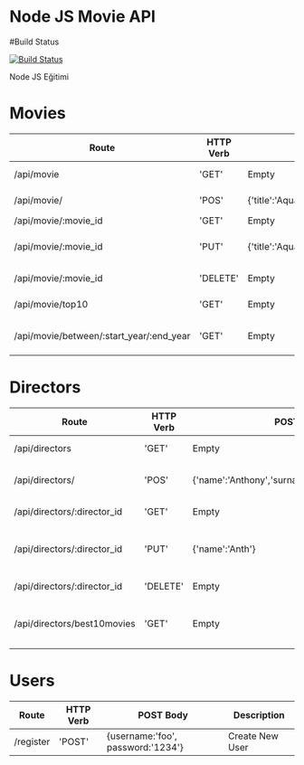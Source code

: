 # Node JS Movie API

#Build Status
 
 [![Build Status](https://travis-ci.org/HakanKaraoglu/MovieAPI.svg?branch=master)](https://travis-ci.org/HakanKaraoglu/MovieAPI)

Node JS Eğitimi

# Movies

| Route | HTTP Verb | POST Body | Description |
| --- | --- | --- | --- |
| /api/movie | 'GET' | Empty | List all movies |
| /api/movie/ | 'POS' | {'title':'Aquaman','category':'Advanced','country':'USA','imdbScore':7.3,'year':2019} | Create a new Movie |
| /api/movie/:movie_id | 'GET' | Empty | Get a Movie |
| /api/movie/:movie_id | 'PUT' | {'title':'Aquaman','category':'Advanced'} | Update a Movie with new info |
| /api/movie/:movie_id | 'DELETE' | Empty | Delete a Movie |
| /api/movie/top10 | 'GET' | Empty | Get the top 10 Movies |
| /api/movie/between/:start_year/:end_year | 'GET' | Empty | Movies between two dates |

# Directors

| Route | HTTP Verb | POST Body | Description |
| --- | --- | --- | --- |
| /api/directors | 'GET' | Empty | List all Directors |
| /api/directors/ | 'POS' | {'name':'Anthony','surname':'Hopkins','bio':'USA'} | Create a new Director |
| /api/directors/:director_id | 'GET' | Empty | Get a Director |
| /api/directors/:director_id | 'PUT' | {'name':'Anth'} | Update a Director with new info |
| /api/directors/:director_id | 'DELETE' | Empty | Delete a Director |
| /api/directors/best10movies | 'GET' | Empty | The Director's top 10 movies |

# Users

| Route | HTTP Verb | POST Body | Description |
| --- | --- | --- | --- |
| /register | 'POST' | {username:'foo', password:'1234'} | Create New User |
